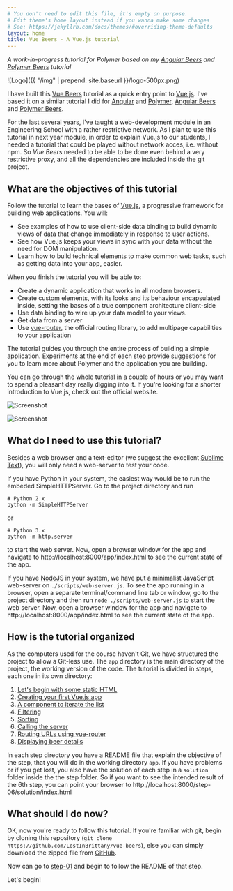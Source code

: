 ```yaml
---
# You don't need to edit this file, it's empty on purpose.
# Edit theme's home layout instead if you wanna make some changes
# See: https://jekyllrb.com/docs/themes/#overriding-theme-defaults
layout: home
title: Vue Beers - A Vue.js tutorial
---
```



*A work-in-progress tutorial for Polymer based on my [Angular Beers](https://github.com/LostInBrittany/angular-beers) and  [Polymer Beers](https://github.com/LostInBrittany/polymer-beers) tutorial*    

![Logo]({{ "/img" | prepend: site.baseurl }}/logo-500px.png)


I have built this [Vue Beers](https://lostinbrittany.github.com/vue-beers) tutorial as a quick entry point to [Vue.js](https://vuejs.org/). I've based it on a similar tutorial I did for [Angular](https://angular.io/) and [Polymer](https://www.polymer-project.org/), [Angular Beers](https://github.com/LostInBrittany/angular-beers) and  [Polymer Beers](https://github.com/LostInBrittany/polymer-beers).  

For the last several years, I've taught a web-development module in an Engineering School with a rather restrictive network. As I plan to use this tutorial in next year module, in order to explain Vue.js to our students, I needed a tutorial that could be played without network acces, i.e. without npm. So *Vue Beers* needed to be able to be done even behind a very restrictive proxy, and all the dependencies are included inside the git project.


## What are the objectives of this tutorial ##

Follow the tutorial to learn the bases of [Vue.js](https://vuejs.org/), a progressive framework for building web applications. You will:

- See examples of how to use client-side data binding to build dynamic views of data that change immediately in response to user actions.
- See how Vue.js keeps your views in sync with your data without the need for DOM manipulation.
- Learn how to build technical elements to make common web tasks, such as getting data into your app, easier.

When you finish the tutorial you will be able to:

- Create a dynamic application that works in all modern browsers.
- Create custom elements, with its looks and its behaviour encapsulated inside, setting the bases of a true component architecture client-side
- Use data binding to wire up your data model to your views.
- Get data from a server
- Use [vue-router](https://router.vuejs.org/en/), the official routing library, to add multipage capabilities to your application

The tutorial guides you through the entire process of building a simple application. Experiments at the end of each step provide suggestions for you to learn more about Polymer and the application you are building.

You can go through the whole tutorial in a couple of hours or you may want to spend a pleasant day really digging into it. If you're looking for a shorter introduction to Vue.js, check out the official website.

![Screenshot](/img/step-06_01.jpg)  


![Screenshot](/img/step-08_02.jpg)

## What do I need to use this tutorial? ##

Besides a web browser and a text-editor (we suggest the excellent [Sublime Text](http://www.sublimetext.com/)), you will only need a web-server to test your code.

If you have Python in your system, the easiest way would be to run the embeded SimpleHTTPServer. Go to the project directory and run

```
# Python 2.x
python -m SimpleHTTPServer
```

or 

```
# Python 3.x
python -m http.server
```

to start the web server. Now, open a browser window for the app and navigate to http://localhost:8000/app/index.html to see the current state of the app.

If you have [NodeJS](http://nodejs.org) in your system, we have put a minimalist JavaScript web-server on `./scripts/web-server.js`. To see the app running in a browser, open a separate terminal/command line tab or window, go to the project directory and then run `node ./scripts/web-server.js` to start the web server. Now, open a browser window for the app and navigate to http://localhost:8000/app/index.html to see the current state of the app.


## How is the tutorial organized ##

As the computers used for the course haven't Git, we have structured the project to allow a Git-less use. The `app` directory is the main directory of the project, the working version of the code. The tutorial is divided in steps, each one in its own directory:

1. [Let's begin with some static HTML](./step-01/)
1. [Creating your first Vue.js app](./step-02/)
1. [A component to iterate the list](./step-03/)
1. [Filtering](./step-04/)
1. [Sorting](./step-05/)
1. [Calling the server](./step-06/)
1. [Routing URLs using vue-router](./step-07/)
1. [Displaying beer details](./step-08/)

In each step directory you have a README file that explain the objective of the step, that you will do in the working directory `app`. If you have problems or if you get lost, you also have the solution of each step in a `solution` folder inside the the step folder. So if you want to see the intended result of the 6th step, you can point your browser to http://localhost:8000/step-06/solution/index.html

## What should I do now?  ##

OK, now you're ready to follow this tutorial. If you're familiar with git, begin by cloning this repository (`git clone https://github.com/LostInBrittany/vue-beers`), else you can simply download the zipped file from [GitHub](https://github.com/LostInBrittany/vue-beers/archive/master.zip).

Now can go to [step-01](./step-01) and begin to follow the README of that step. 

Let's begin!
